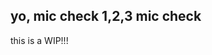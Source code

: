 ## yo, mic check 1,2,3 mic check

this is a WIP!!!
<!--
### ~> whoami
hi, i'm daniele, an undergrad of CS at University of Trento. 


My new loves are: Rust and Vue.

The evergreens are: Photograpy and Design

& i'm currently in love with: Rust Lang.

currently working on: 
- personal portfolio website written in React + blog in Astro;
- 3D printed UAVs, printing with Bambulab P1S and trying to understand ArduPilot;
- DIY and Open Source cellular signal booster.




- 🔭 I’m currently working on ...
- 🌱 I’m currently learning ...
- 👯 I’m looking to collaborate on ...
- 🤔 I’m looking for help with ...
- 💬 Ask me about ...
- 📫 How to reach me: ...
- 😄 Pronouns: ...
- ⚡ Fun fact: ...
-->
